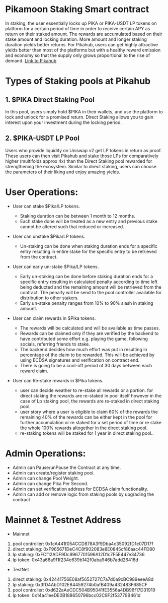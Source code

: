 # Pikamoon Staking Smart contract

In staking, the user essentially locks up PIKA or PIKA-USDT LP tokens on platform for a certain period
of time in order to receive certain APY as return on their staked amount. The
rewards are accumulated based on their stake amount and locking duration. More amount
and longer staking duration yields better returns. For Pikahub, users can get highly attractive
yields better than most of the platforms but with a healthy reward emission and economy so
that the supply only grows proportional to the rise of demand. [Link to Pikahub](https://www.pikamoon.io/pikahub/staking)

# Types of Staking pools at Pikahub
## 1. $PIKA Direct Staking Pool
In this pool, users simply hold $PIKA in their wallets, and use the platform to lock and unlock
for a promised return. Direct Staking allows you to gain interest upon your investment during
the locking period. 
## 2. $PIKA-USDT LP Pool
Users who provide liquidity on Uniswap v2 get LP tokens in return as proof. These users can
then visit Pikahub and stake those LPs for comparatively higher (multifolds approx 4x) than
the Direct Staking pool rewarded for strengthening the ecosystem. Similar to direct staking,
users can choose the parameters of their liking and enjoy amazing yields.



# User Operations:

- User can stake $Pika/LP tokens.
    * Staking duration can be between 1 month to 12 months.
    * Each stake done will be treated as a new entry and previous stake cannot be altered such that reduced or increased.

- User can unstake $Pika/LP tokens. 
    * Un-staking can be done when staking duration ends for a specific entry resulting in entire stake for the specific entry to be retrieved from the contract.

- User can early un-stake $Pika/LP tokens.
    * Early un-staking can be done before staking duration ends for a specific entry resulting in calculated penalty according to time left being deducted and the remaining amount will be retrieved from the contract. The penalty will be send to the pool controller available for distribution to other stakers.
    * Early un-stake penalty ranges from 10% to 90% slash in staking amount.

- User can claim rewards in $Pika tokens.
    * The rewards will be calculated and will be available as time passes.
    * Rewards can be claimed only if they are verified by the backend to have contributed some effort e.g. playing the game, following socials, referring friends to stake. 
    * The backend decides how much effort was put in resulting in percentage of the claim to be rewarded. This will be achieved by using ECDSA signatures and verification on contract end.
    * There is going to be a cool-off period of 30 days between each reward claim.

- User can Re-stake rewards in $Pika tokens.
    * user can decide weather to re-stake all rewards or a portion. for direct staking the rewards are re-staked in pool itself however in the case of Lp staking pool, the rewards are re-staked in direct staking pool. 
    * user story where a user is eligible to claim 60% of the rewards the remaining 40% of the rewards can be either kept in the pool for further accumulation or re staked for a set period of time or re stake the whole 100% rewards altogether in the direct staking pool.
    * re-staking tokens will be staked for 1 year in direct staking pool..
  
# Admin Operations:

- Admin can Pause/unPause the Contract at any time.
- Admin can create/register staking pool.
- Admin can change Pool Weight.
- Admin can change Pika Per Second.
- Admin can set verification address for ECDSA claim functionality.
- Admin can add or remove logic from staking pools by upgrading the contract


# Mainnet & Testnet Address

- Mainnet
1. pool controller: 0x1cA441f054CCD878A3f9Dba4c35092fD1e07D17f
2. direct staking: 0xF965671DeC4C8f902083e8E0845cf86aac44FD80
3. lp staking: 0xFCf12ADF9Dc9967701596A12D1c7F5E447e34736
4. lp token: 0x43a68a9f1f234e639b142f0aba946b7add26418d 

- TestNet
1. direct staking: 0x42441756E08af5652727C7a7d0a9cBC989eeeA8d
2. lp staking: 0x3fD4AbD102E84459274b0afB409a432483F685CF
3. pool controller: 0xd622aAeCDC504B95041fE3556a4DB96f17D31919
4. lp token: 0x14a41eeDE0B188650796bcc02C9F2f53779B461d



